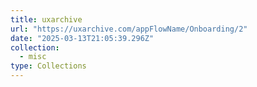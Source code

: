 ```yaml
---
title: uxarchive
url: "https://uxarchive.com/appFlowName/Onboarding/2"
date: "2025-03-13T21:05:39.296Z"
collection:
  - misc
type: Collections
---
```

